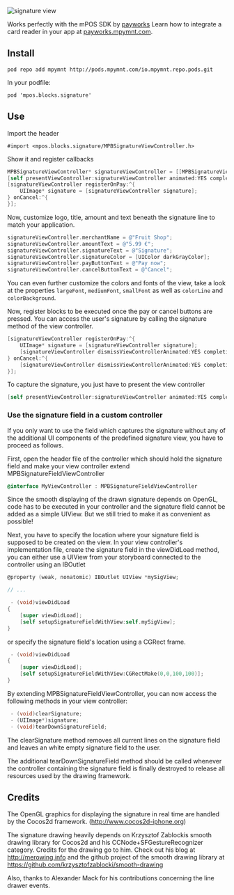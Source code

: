 ![signature view](https://bitbucket.org/payworks/mpos.ios.blocks.signatureview/raw/b9bb9a553242d9a5150f4b20cda018abaf04644d/screen.png "Signature View")

Works perfectly with the mPOS SDK by [payworks](http://www.payworksmobile.com)  Learn how to integrate a card reader in your app at [payworks.mpymnt.com](http://www.payworks.mpymnt.com).

## Install

    pod repo add mpymnt http://pods.mpymnt.com/io.mpymnt.repo.pods.git

In your podfile:

    pod 'mpos.blocks.signature'

## Use

Import the header

    #import <mpos.blocks.signature/MPBSignatureViewController.h>

Show it and register callbacks

```objectivec
MPBSignatureViewController* signatureViewController = [[MPBSignatureViewController alloc]init];
[self presentViewController:signatureViewController animated:YES completion:nil];
[signatureViewController registerOnPay:^{
    UIImage* signature = [signatureViewController signature];            
} onCancel:^{
}];
```

Now, customize logo, title, amount and text beneath the signature line to match your application.

```objectivec
signatureViewController.merchantName = @"Fruit Shop";
signatureViewController.amountText = @"5.99 €";
signatureViewController.signatureText = @"Signature";
signatureViewController.signatureColor = [UIColor darkGrayColor];
signatureViewController.payButtonText = @"Pay now";
signatureViewController.cancelButtonText = @"Cancel";
```

You can even further customize the colors and fonts of the view, take a look at the properties `largeFont`, `mediumFont`, `smallFont` as well as `colorLine` and `colorBackground`.

Now, register blocks to be executed once the pay or cancel buttons are pressed. You can access the user's signature by calling the signature method of the view controller.

```objectivec
[signatureViewController registerOnPay:^{  
    UIImage* signature = [signatureViewController signature];
    [signatureViewController dismissViewControllerAnimated:YES completion:nil];
} onCancel:^{
    [signatureViewController dismissViewControllerAnimated:YES completion:nil]; 
}];
```

To capture the signature, you just have to present the view controller

```objectivec
[self presentViewController:signatureViewController animated:YES completion:nil];
```

### Use the signature field in a custom controller

If you only want to use the field which captures the signature without any of the additional UI components of the predefined signature view, you have to proceed as follows.

First, open the header file of the controller which should hold the signature field and make your view controller extend MPBSignatureFieldViewController

```objectivec
@interface MyViewController : MPBSignatureFieldViewController
```

Since the smooth displaying of the drawn signature depends on OpenGL, code has to be executed in your controller and the signature field cannot be added as a simple UIView. But we still tried to make it as convenient as possible!

Next, you have to specify the location where your signature field is supposed to be created on the view. In your view controller's implementation file, create the signature field in the viewDidLoad method, you can either use a UIView from your storyboard connected to the controller using an IBOutlet

```objectivec
@property (weak, nonatomic) IBOutlet UIView *mySigView;

// ...

 - (void)viewDidLoad
{
    [super viewDidLoad];
    [self setupSignatureFieldWithView:self.mySigView];
}
```

or specify the signature field's location using a CGRect frame.

```objectivec
 - (void)viewDidLoad
{
    [super viewDidLoad];
    [self setupSignatureFieldWithView:CGRectMake(0,0,100,100)];
}
```

By extending MPBSignatureFieldViewController, you can now access the following methods in your view controller:

```objectivec
 - (void)clearSignature;
 - (UIImage*)signature;
 - (void)tearDownSignatureField;
```

The clearSignature method removes all current lines on the signature field and leaves an white empty signature field to the user.

The additional tearDownSignatureField method should be called whenever the controller containing the signature field is finally destroyed to release all resources used by the drawing framework.

## Credits

The OpenGL graphics for displaying the signature in real time are handled by the Cocos2d framework. (http://www.cocos2d-iphone.org)

The signature drawing heavily depends on Krzysztof Zablockis smooth drawing library for Cocos2d and his CCNode+SFGestureRecognizer category. Credits for the drawing go to him. Check out his blog at http://merowing.info and the github project of the smooth drawing library at https://github.com/krzysztofzablocki/smooth-drawing

Also, thanks to Alexander Mack for his contributions concerning the line drawer events.